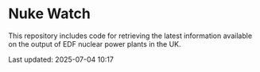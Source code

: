 # Nuke Watch

This repository includes code for retrieving the latest information available on the output of EDF nuclear power plants in the UK.

Last updated: 2025-07-04 10:17
